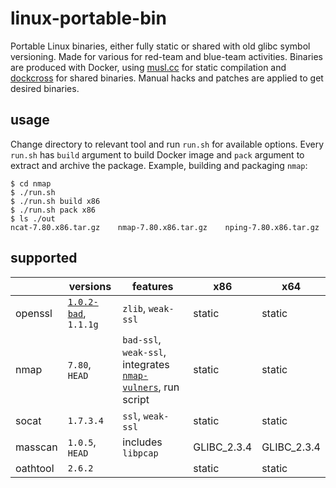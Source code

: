 # linux-portable-bin
Portable Linux binaries, either fully static or shared with old glibc symbol versioning.
Made for various for red-team and blue-team activities.
Binaries are produced with Docker, using [musl.cc](https://musl.cc/) for static compilation
and [dockcross](https://github.com/dockcross/dockcross) for shared binaries. 
Manual hacks and patches are applied to get desired binaries.

## usage
Change directory to relevant tool and run `run.sh` for available options.
Every `run.sh` has `build` argument to build Docker image and `pack` argument to extract and archive the package.
Example, building and packaging `nmap`:

```
$ cd nmap
$ ./run.sh
$ ./run.sh build x86
$ ./run.sh pack x86
$ ls ./out
ncat-7.80.x86.tar.gz    nmap-7.80.x86.tar.gz    nping-7.80.x86.tar.gz
```

## supported
|          | versions                                                               | features           | x86         | x64         |
| ---------|------------------------------------------------------------------------|--------------------|-------------|-------------|
| openssl  | [`1.0.2-bad`](https://github.com/drwetter/openssl-1.0.2.bad), `1.1.1g` | `zlib`, `weak-ssl` | static      | static      |
| nmap     | `7.80`, `HEAD` | `bad-ssl`, `weak-ssl`, integrates [`nmap-vulners`](https://github.com/vulnersCom/nmap-vulners), run script  | static | static |
| socat    | `1.7.3.4`                                                              | `ssl`, `weak-ssl`  | static      | static      |
| masscan  | `1.0.5`, `HEAD`                                                        | includes `libpcap` | GLIBC_2.3.4 | GLIBC_2.3.4 |
| oathtool | `2.6.2`                                                                |                    | static      | static      |

